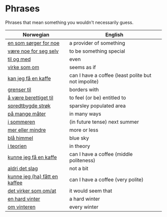 # Phrases

Phrases that mean something you wouldn't necessarily guess.

| Norwegian | English |
| --- | --- |
| [en som sørger for noe](https://www.ordnett.no/search?language=no&phrase=en%20som%20sørger%20for%20noe) | a provider of something |
| [være noe for seg selv](https://www.ordnett.no/search?language=no&phrase=være%20noe%20for%20seg%20selv) | to be something special |
| [til og med](https://www.ordnett.no/search?language=no&phrase=til%20og%20med) | even |
| [virke som om](https://www.ordnett.no/search?language=no&phrase=virke%20som%20om) | seems as if |
| [kan jeg få en kaffe](https://www.ordnett.no/search?language=no&phrase=kan%20jeg%20få%20en%20kaffe) | can I have a coffee (least polite but not impolite) |
| [grenser til](https://www.ordnett.no/search?language=no&phrase=grenser%20til) | borders with |
| [å være berettiget til](https://www.ordnett.no/search?language=no&phrase=å%20være%20berettiget%20til) | to feel (or be) entitled to |
| [spredtbygde strøk](https://www.ordnett.no/search?language=no&phrase=spredtbygde%20strøk) | sparsley populated area |
| [på mange måter](https://www.ordnett.no/search?language=no&phrase=på%20mange%20måter) | in many ways |
| [i sommeren](https://www.ordnett.no/search?language=no&phrase=i%20sommeren) | (in future tense) next summer |
| [mer eller mindre](https://www.ordnett.no/search?language=no&phrase=mer%20eller%20mindre) | more or less |
| [blå himmel](https://www.ordnett.no/search?language=no&phrase=blå%20himmel) | blue sky |
| [i teorien](https://www.ordnett.no/search?language=no&phrase=i%20teorien) | in theory |
| [kunne jeg få en kaffe](https://www.ordnett.no/search?language=no&phrase=kunne%20jeg%20få%20en%20kaffe) | can I have a coffee (middle politeness) |
| [aldri det slag](https://www.ordnett.no/search?language=no&phrase=aldri%20det%20slag) | not a bit |
| [kunne jeg (ha) fått en kaffee](https://www.ordnett.no/search?language=no&phrase=kunne%20jeg%20(ha)%20fått%20en%20kaffee) | can I have a coffee (very polite) |
| [det virker som om/at](https://www.ordnett.no/search?language=no&phrase=det%20virker%20som%20om/at) | it would seem that |
| [en hard vinter](https://www.ordnett.no/search?language=no&phrase=en%20hard%20vinter) | a hard winter |
| [om vinteren](https://www.ordnett.no/search?language=no&phrase=om%20vinteren) | every winter |

